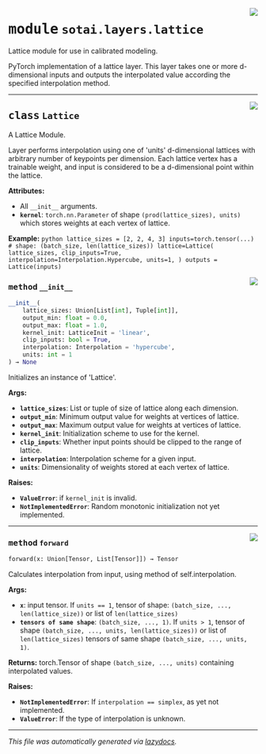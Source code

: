 <!-- markdownlint-disable -->

<a href="https://github.com/SOTAI-Labs/sotai/tree/main/sotai/layers/lattice.py#L0"><img align="right" style="float:right;" src="https://img.shields.io/badge/-source-cccccc?style=flat-square"></a>

# <kbd>module</kbd> `sotai.layers.lattice`
Lattice module for use in calibrated modeling. 

PyTorch implementation of a lattice layer. This layer takes one or more d-dimensional inputs and outputs the interpolated value according the specified interpolation method. 



---

<a href="https://github.com/SOTAI-Labs/sotai/tree/main/sotai/layers/lattice.py#L16"><img align="right" style="float:right;" src="https://img.shields.io/badge/-source-cccccc?style=flat-square"></a>

## <kbd>class</kbd> `Lattice`
A Lattice Module. 

Layer performs interpolation using one of 'units' d-dimensional lattices with arbitrary number of keypoints per dimension. Each lattice vertex has a trainable weight, and input is considered to be a d-dimensional point within the lattice. 



**Attributes:**
 
  - All `__init__` arguments. 
 - <b>`kernel`</b>:  `torch.nn.Parameter` of shape `(prod(lattice_sizes), units)` which stores  weights at each vertex of lattice. 



**Example:**
 `python lattice_sizes = [2, 2, 4, 3] inputs=torch.tensor(...) # shape: (batch_size, len(lattice_sizes)) lattice=Lattice( lattice_sizes, clip_inputs=True, interpolation=Interpolation.Hypercube, units=1, ) outputs = Lattice(inputs) ` 

<a href="https://github.com/SOTAI-Labs/sotai/tree/main/sotai/layers/lattice.py#L42"><img align="right" style="float:right;" src="https://img.shields.io/badge/-source-cccccc?style=flat-square"></a>

### <kbd>method</kbd> `__init__`

```python
__init__(
    lattice_sizes: Union[List[int], Tuple[int]],
    output_min: float = 0.0,
    output_max: float = 1.0,
    kernel_init: LatticeInit = 'linear',
    clip_inputs: bool = True,
    interpolation: Interpolation = 'hypercube',
    units: int = 1
) → None
```

Initializes an instance of 'Lattice'. 



**Args:**
 
 - <b>`lattice_sizes`</b>:  List or tuple of size of lattice along each dimension. 
 - <b>`output_min`</b>:  Minimum output value for weights at vertices of lattice. 
 - <b>`output_max`</b>:  Maximum output value for weights at vertices of lattice. 
 - <b>`kernel_init`</b>:  Initialization scheme to use for the kernel. 
 - <b>`clip_inputs`</b>:  Whether input points should be clipped to the range of lattice. 
 - <b>`interpolation`</b>:  Interpolation scheme for a given input. 
 - <b>`units`</b>:  Dimensionality of weights stored at each vertex of lattice. 



**Raises:**
 
 - <b>`ValueError`</b>:  if `kernel_init` is invalid. 
 - <b>`NotImplementedError`</b>:  Random monotonic initialization not yet implemented. 




---

<a href="https://github.com/SOTAI-Labs/sotai/tree/main/sotai/layers/lattice.py#L90"><img align="right" style="float:right;" src="https://img.shields.io/badge/-source-cccccc?style=flat-square"></a>

### <kbd>method</kbd> `forward`

```python
forward(x: Union[Tensor, List[Tensor]]) → Tensor
```

Calculates interpolation from input, using method of self.interpolation. 



**Args:**
 
 - <b>`x`</b>:  input tensor. If `units == 1`, tensor of shape:  `(batch_size, ..., len(lattice_size))` or list of `len(lattice_sizes)` 
 - <b>`tensors of same shape`</b>:  `(batch_size, ..., 1)`. If `units > 1`, tensor of shape `(batch_size, ..., units, len(lattice_sizes))` or list of `len(lattice_sizes)` tensors of same shape `(batch_size, ..., units, 1)`. 



**Returns:**
 torch.Tensor of shape `(batch_size, ..., units)` containing interpolated values. 



**Raises:**
 
 - <b>`NotImplementedError`</b>:  If `interpolation == simplex`, as yet not implemented. 
 - <b>`ValueError`</b>:  If the type of interpolation is unknown. 




---

_This file was automatically generated via [lazydocs](https://github.com/ml-tooling/lazydocs)._

